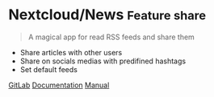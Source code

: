 <!-- _coverpage.md -->

# Nextcloud/News <small>Feature share</small>

> A magical app for read RSS feeds and share them

- Share articles with other users
- Share on socials medias with predifined hashtags
- Set default feeds

[GitLab](https://gitlab.unistra.fr/team-forward/news)
[Documentation](/README.md)
[Manual](/manual.md)
